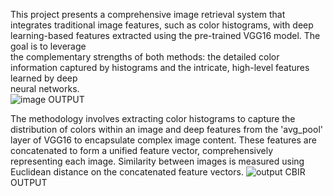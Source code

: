 This project presents a comprehensive image retrieval system that integrates 
traditional image features, such as color histograms, with deep learning-based
features extracted using the pre-trained VGG16 model. The goal is to leverage  
the complementary strengths of both methods: the detailed color information 
captured by histograms and the intricate, high-level features learned by deep  
neural networks.   
![image](https://github.com/user-attachments/assets/e6ab736b-c053-4b41-919b-14d617d78db6)
                                  OUTPUT   
                              
The methodology involves extracting color histograms to capture the 
distribution of colors within an image and deep features from the 'avg_pool' 
layer of VGG16 to encapsulate complex image content. These features are 
concatenated to form a unified feature vector, comprehensively representing each image. Similarity between images is measured using 
Euclidean distance on the concatenated feature vectors.
![output CBIR](https://github.com/user-attachments/assets/35dd3943-2559-4136-bb54-9b7b4bd37e0d)
                                 OUTPUT                   
 
